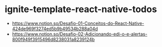 # ignite-template-react-native-todos

- https://www.notion.so/Desafio-01-Conceitos-do-React-Native-424de969f3274ed5b9b49534b288a04d
- https://www.notion.so/Desafio-02-Adicionando-edi-o-e-alertas-800f949f3915496d8238031a8239124b
